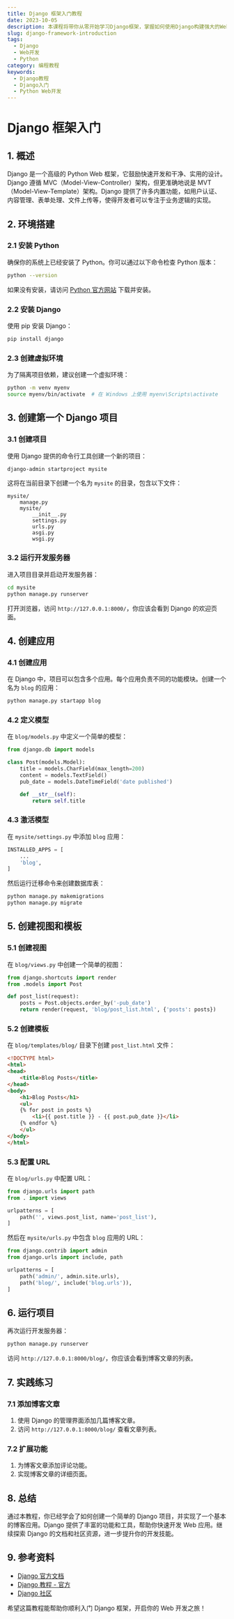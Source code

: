 ```yaml
---
title: Django 框架入门教程
date: 2023-10-05
description: 本课程将带你从零开始学习Django框架，掌握如何使用Django构建强大的Web应用程序。
slug: django-framework-introduction
tags:
  - Django
  - Web开发
  - Python
category: 编程教程
keywords:
  - Django教程
  - Django入门
  - Python Web开发
---
```


# Django 框架入门

## 1. 概述

Django 是一个高级的 Python Web 框架，它鼓励快速开发和干净、实用的设计。Django 遵循 MVC（Model-View-Controller）架构，但更准确地说是 MVT（Model-View-Template）架构。Django 提供了许多内置功能，如用户认证、内容管理、表单处理、文件上传等，使得开发者可以专注于业务逻辑的实现。

## 2. 环境搭建

### 2.1 安装 Python

确保你的系统上已经安装了 Python。你可以通过以下命令检查 Python 版本：

```bash
python --version
```

如果没有安装，请访问 [Python 官方网站](https://www.python.org/) 下载并安装。

### 2.2 安装 Django

使用 pip 安装 Django：

```bash
pip install django
```

### 2.3 创建虚拟环境

为了隔离项目依赖，建议创建一个虚拟环境：

```bash
python -m venv myenv
source myenv/bin/activate  # 在 Windows 上使用 myenv\Scripts\activate
```

## 3. 创建第一个 Django 项目

### 3.1 创建项目

使用 Django 提供的命令行工具创建一个新的项目：

```bash
django-admin startproject mysite
```

这将在当前目录下创建一个名为 `mysite` 的目录，包含以下文件：

```
mysite/
    manage.py
    mysite/
        __init__.py
        settings.py
        urls.py
        asgi.py
        wsgi.py
```

### 3.2 运行开发服务器

进入项目目录并启动开发服务器：

```bash
cd mysite
python manage.py runserver
```

打开浏览器，访问 `http://127.0.0.1:8000/`，你应该会看到 Django 的欢迎页面。

## 4. 创建应用

### 4.1 创建应用

在 Django 中，项目可以包含多个应用。每个应用负责不同的功能模块。创建一个名为 `blog` 的应用：

```bash
python manage.py startapp blog
```

### 4.2 定义模型

在 `blog/models.py` 中定义一个简单的模型：

```python
from django.db import models

class Post(models.Model):
    title = models.CharField(max_length=200)
    content = models.TextField()
    pub_date = models.DateTimeField('date published')

    def __str__(self):
        return self.title
```

### 4.3 激活模型

在 `mysite/settings.py` 中添加 `blog` 应用：

```python
INSTALLED_APPS = [
    ...
    'blog',
]
```

然后运行迁移命令来创建数据库表：

```bash
python manage.py makemigrations
python manage.py migrate
```

## 5. 创建视图和模板

### 5.1 创建视图

在 `blog/views.py` 中创建一个简单的视图：

```python
from django.shortcuts import render
from .models import Post

def post_list(request):
    posts = Post.objects.order_by('-pub_date')
    return render(request, 'blog/post_list.html', {'posts': posts})
```

### 5.2 创建模板

在 `blog/templates/blog/` 目录下创建 `post_list.html` 文件：

```html
<!DOCTYPE html>
<html>
<head>
    <title>Blog Posts</title>
</head>
<body>
    <h1>Blog Posts</h1>
    <ul>
    {% for post in posts %}
        <li>{{ post.title }} - {{ post.pub_date }}</li>
    {% endfor %}
    </ul>
</body>
</html>
```

### 5.3 配置 URL

在 `blog/urls.py` 中配置 URL：

```python
from django.urls import path
from . import views

urlpatterns = [
    path('', views.post_list, name='post_list'),
]
```

然后在 `mysite/urls.py` 中包含 `blog` 应用的 URL：

```python
from django.contrib import admin
from django.urls import include, path

urlpatterns = [
    path('admin/', admin.site.urls),
    path('blog/', include('blog.urls')),
]
```

## 6. 运行项目

再次运行开发服务器：

```bash
python manage.py runserver
```

访问 `http://127.0.0.1:8000/blog/`，你应该会看到博客文章的列表。

## 7. 实践练习

### 7.1 添加博客文章

1. 使用 Django 的管理界面添加几篇博客文章。
2. 访问 `http://127.0.0.1:8000/blog/` 查看文章列表。

### 7.2 扩展功能

1. 为博客文章添加评论功能。
2. 实现博客文章的详细页面。

## 8. 总结

通过本教程，你已经学会了如何创建一个简单的 Django 项目，并实现了一个基本的博客应用。Django 提供了丰富的功能和工具，帮助你快速开发 Web 应用。继续探索 Django 的文档和社区资源，进一步提升你的开发技能。

## 9. 参考资料

- [Django 官方文档](https://docs.djangoproject.com/en/stable/)
- [Django 教程 - 官方](https://docs.djangoproject.com/en/stable/intro/tutorial01/)
- [Django 社区](https://www.djangoproject.com/community/)

希望这篇教程能帮助你顺利入门 Django 框架，开启你的 Web 开发之旅！